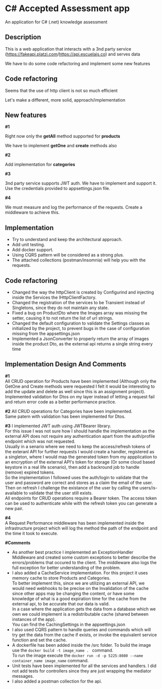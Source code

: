 # C# Accepted Assessment app

An application for C# (.net) knowledge assessment

## Description

This is a web application that interacts with a 3nd party service (<https://fakeapi.platzi.com>/<https://api.escuelajs.co>) and serves data

We have to do some code refactoring and implement some new features

## Code refactoring

Seems that the use of http client is not so much efficient

Let's make a different, more solid, approach/implementation

## New features

**#1**

Right now only the **getAll** method supported for **products**

We have to implement **getOne** and **create** methods also

**#2**

Add implementation for **categories**

**#3**

3nd party service supports JWT auth. We have to implement and support it. Use the credentials provided to appsettings.json file.

**#4**

We must measure and log the performance of the requests. Create a middleware to achieve this.

## Implementation

* Try to understand and keep the architectural approach.
* Add unit testing.
* Add docker support.
* Using CQRS pattern will be considered as a strong plus.
* The attached collections (postman/insomnia) will help you with the requests.

## Code refactoring  
* Changed the way the httpClient is created by Configurind and injecting inside the Services the IHttpClientFactory.
* Changed the registration of the services to be Transient instead of Singletons, since they do not maintain any state. 
* Fixed a bug on ProductDto where the Images array was missing the setter, causing it to not return the list of url strings.
* Changed the default configuration to validate the Settings classes as initialized by the project, to prevent bugs in the case of configuration missing from the appsettings.json
* Implemented a JsonConverter to properly return the array of images inside the product Dto, as the external api returns a single string every time
  

## Implementation Design And Comments

**#1**  
All CRUD operation for Products have been implemented (Although only the GetOne and Create methods were requested I felt it would be interesting to add the update and delete as well since this is an assignment project).  
Implemented validation for Dtos on my layer instead of letting a request fail and return error code as a better performance practice.

**#2**
All CRUD operations for Categories have been implemented.  
Same patern with validation has been implemented for Dtos.

**#3**
I implemented JWT auth using JWTBearer library.  
For this issue I was not sure how I should handle the implementation as the external API does not require any authentication apart from the auth/profile endpoint which was not requested.  
Usually in a senario where we need to keep the access/refresh tokens of the exteranl API for further requests I would create a handler, registered as a singleton, where I would map the generated token from my appplication to an encryption of the external API's token for storage (Or some cloud based keystore in a real life scenario), then add a backround job to handle (remove) expired tokens.  
So the implementation I followed uses the auth/login to validate that the user and password are correct and stores as a claim the email of the user. Then on refresh I challenge the existance of the user by calling the users/is-available to validate that the user still exists.  
All endpoints for CRUD operations require a Bearer token. The access token can be used to authenticate while with the refresh token you can generate a new pair.  

**#4**  
A Request Performance middleware has been implemented inside the infrastructure project which will log the method the path of the endpoint and the time it took to execute.  

**#Comments**  
* As another best practice I implemented an ExceptionHandler Middleware and created some custom exceptions to better describe the errors/problems that occured to the client. The middleware also logs the full exception for better understanding of the problem.  
* I also added a CacheService implementation. For this project it uses memory cache to store Products and Categories.  
To better implement this, since we are utilizing an external API, we would need webhooks to be precise on the Invalidation of the cache since other apps may be changing the content, or have some knowledge of what is a good expiration time for the cache from the external api, to be accurate that our data is valid.  
In a case where the application gets the data from a database which we own we could implement is a redistributable cache (shared between instances of the app).  
You can find the CachingSettings in the appsettings.json 
* I also used CQRS pattern to handle queries and commands which will try get the data from the cache if exists, or invoke the equivalent service function and set the cache.  
* A dockerfile has been added inside the /src folder. To build the image use the ```docker build -t image_name . ``` command.  
To run the image execute the ```docker run -d -p 5225:8080 --name container_name image_name``` command.
* Unit tests have been implemented for all the services and handlers.
I did not add tests for controllers since they are just wrapping the mediator messages.
* I also added a postman collection for the api.
  


